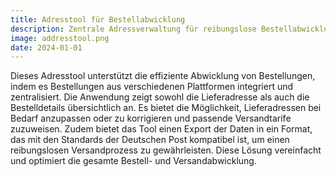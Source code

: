 ```yaml
---
title: Adresstool für Bestellabwicklung
description: Zentrale Adressverwaltung für reibungslose Bestellabwicklung
image: addresstool.png
date: 2024-01-01
---
```


Dieses Adresstool unterstützt die effiziente Abwicklung von Bestellungen, indem es Bestellungen aus verschiedenen Plattformen integriert und zentralisiert. Die Anwendung zeigt sowohl die Lieferadresse als auch die Bestelldetails übersichtlich an. Es bietet die Möglichkeit, Lieferadressen bei Bedarf anzupassen oder zu korrigieren und passende Versandtarife zuzuweisen. Zudem bietet das Tool einen Export der Daten in ein Format, das mit den Standards der Deutschen Post kompatibel ist, um einen reibungslosen Versandprozess zu gewährleisten. Diese Lösung vereinfacht und optimiert die gesamte Bestell- und Versandabwicklung.
